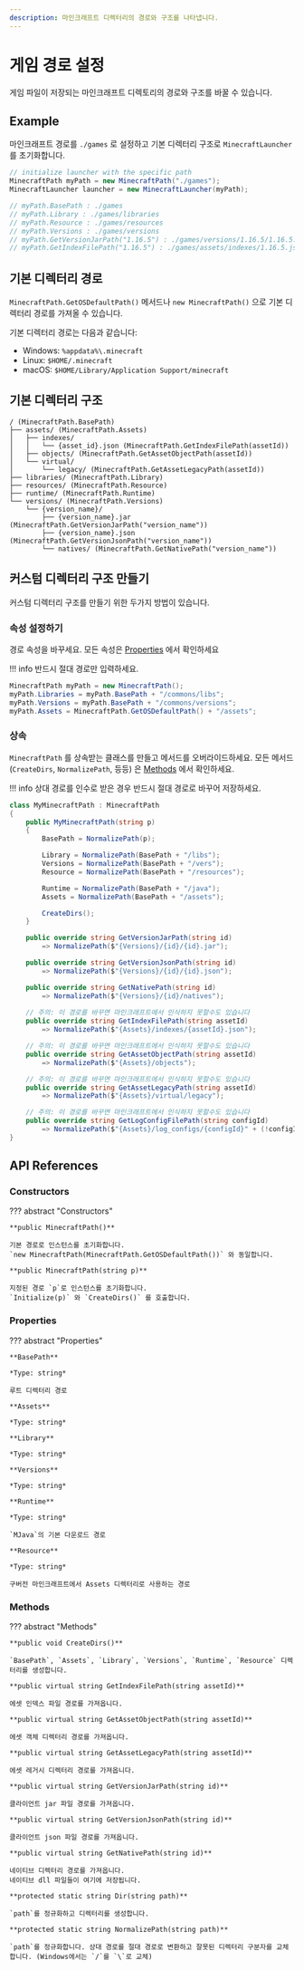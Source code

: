 ```yaml
---
description: 마인크래프트 디렉터리의 경로와 구조를 나타냅니다.
---
```


# 게임 경로 설정

게임 파일이 저장되는 마인크래프트 디렉토리의 경로와 구조를 바꿀 수 있습니다.

## Example

마인크래프트 경로를 `./games` 로 설정하고 기본 디렉터리 구조로 `MinecraftLauncher` 를 초기화합니다.

```csharp
// initialize launcher with the specific path
MinecraftPath myPath = new MinecraftPath("./games");
MinecraftLauncher launcher = new MinecraftLauncher(myPath);

// myPath.BasePath : ./games
// myPath.Library : ./games/libraries
// myPath.Resource : ./games/resources
// myPath.Versions : ./games/versions
// myPath.GetVersionJarPath("1.16.5") : ./games/versions/1.16.5/1.16.5.jar
// myPath.GetIndexFilePath("1.16.5") : ./games/assets/indexes/1.16.5.json
```

## 기본 디렉터리 경로

`MinecraftPath.GetOSDefaultPath()` 메서드나 `new MinecraftPath()` 으로 기본 디렉터리 경로를 가져올 수 있습니다.

기본 디렉터리 경로는 다음과 같습니다:

* Windows: `%appdata%\.minecraft`
* Linux: `$HOME/.minecraft`
* macOS: `$HOME/Library/Application Support/minecraft`

## 기본 디렉터리 구조

```
/ (MinecraftPath.BasePath)
├── assets/ (MinecraftPath.Assets)
│   ├── indexes/
│   │   └── {asset_id}.json (MinecraftPath.GetIndexFilePath(assetId))
│   ├── objects/ (MinecraftPath.GetAssetObjectPath(assetId))
│   └── virtual/
│       └── legacy/ (MinecraftPath.GetAssetLegacyPath(assetId))
├── libraries/ (MinecraftPath.Library)
├── resources/ (MinecraftPath.Resource)
├── runtime/ (MinecraftPath.Runtime)
└── versions/ (MinecraftPath.Versions)
    └── {version_name}/
        ├── {version_name}.jar (MinecraftPath.GetVersionJarPath("version_name"))
        ├── {version_name}.json (MinecraftPath.GetVersionJsonPath("version_name"))
        └── natives/ (MinecraftPath.GetNativePath("version_name"))
```

## 커스텀 디렉터리 구조 만들기

커스텀 디렉터리 구조를 만들기 위한 두가지 방법이 있습니다.

### 속성 설정하기

경로 속성을 바꾸세요. 모든 속성은 [Properties](#properties) 에서 확인하세요

!!! info
    반드시 절대 경로만 입력하세요.

```csharp
MinecraftPath myPath = new MinecraftPath();
myPath.Libraries = myPath.BasePath + "/commons/libs";
myPath.Versions = myPath.BasePath + "/commons/versions";
myPath.Assets = MinecraftPath.GetOSDefaultPath() + "/assets";
```

### 상속

`MinecraftPath` 를 상속받는 클래스를 만들고 메서드를 오버라이드하세요. 모든 메서드 (`CreateDirs`, `NormalizePath`, 등등) 은 [Methods](#methods) 에서 확인하세요.

!!! info
    상대 경로를 인수로 받은 경우 반드시 절대 경로로 바꾸어 저장하세요.

```csharp
class MyMinecraftPath : MinecraftPath
{
    public MyMinecraftPath(string p)
    {
        BasePath = NormalizePath(p);

        Library = NormalizePath(BasePath + "/libs");
        Versions = NormalizePath(BasePath + "/vers");
        Resource = NormalizePath(BasePath + "/resources");

        Runtime = NormalizePath(BasePath + "/java");
        Assets = NormalizePath(BasePath + "/assets");

        CreateDirs();
    }

    public override string GetVersionJarPath(string id)
        => NormalizePath($"{Versions}/{id}/{id}.jar");

    public override string GetVersionJsonPath(string id)
        => NormalizePath($"{Versions}/{id}/{id}.json");

    public override string GetNativePath(string id)
        => NormalizePath($"{Versions}/{id}/natives");
    
    // 주의: 이 경로를 바꾸면 마인크래프트에서 인식하지 못할수도 있습니다
    public override string GetIndexFilePath(string assetId)
        => NormalizePath($"{Assets}/indexes/{assetId}.json");

    // 주의: 이 경로를 바꾸면 마인크래프트에서 인식하지 못할수도 있습니다
    public override string GetAssetObjectPath(string assetId)
        => NormalizePath($"{Assets}/objects");

    // 주의: 이 경로를 바꾸면 마인크래프트에서 인식하지 못할수도 있습니다
    public override string GetAssetLegacyPath(string assetId)
        => NormalizePath($"{Assets}/virtual/legacy");

    // 주의: 이 경로를 바꾸면 마인크래프트에서 인식하지 못할수도 있습니다
    public override string GetLogConfigFilePath(string configId)
        => NormalizePath($"{Assets}/log_configs/{configId}" + (!configId.EndsWith(".xml") ? ".xml" : ""));
}
```

## API References

### Constructors

??? abstract "Constructors"

    **public MinecraftPath()**

    기본 경로로 인스턴스를 초기화합니다.
    `new MinecraftPath(MinecraftPath.GetOSDefaultPath())` 와 동일합니다.

    **public MinecraftPath(string p)**

    지정된 경로 `p`로 인스턴스를 초기화합니다.
    `Initialize(p)` 와 `CreateDirs()` 를 호출합니다.

### Properties

??? abstract "Properties"

    **BasePath**

    *Type: string*

    루트 디렉터리 경로

    **Assets**

    *Type: string*

    **Library**

    *Type: string*

    **Versions**

    *Type: string*

    **Runtime**

    *Type: string*

    `MJava`의 기본 다운로드 경로

    **Resource**

    *Type: string*

    구버전 마인크래프트에서 Assets 디렉터리로 사용하는 경로

### Methods

??? abstract "Methods"

    **public void CreateDirs()**

    `BasePath`, `Assets`, `Library`, `Versions`, `Runtime`, `Resource` 디렉터리를 생성합니다.

    **public virtual string GetIndexFilePath(string assetId)**

    에셋 인덱스 파일 경로를 가져옵니다.

    **public virtual string GetAssetObjectPath(string assetId)**

    에셋 객체 디렉터리 경로를 가져옵니다.

    **public virtual string GetAssetLegacyPath(string assetId)**

    에셋 레거시 디렉터리 경로를 가져옵니다.

    **public virtual string GetVersionJarPath(string id)**

    클라이언트 jar 파일 경로를 가져옵니다.

    **public virtual string GetVersionJsonPath(string id)**

    클라이언트 json 파일 경로를 가져옵니다.

    **public virtual string GetNativePath(string id)**

    네이티브 디렉터리 경로를 가져옵니다.
    네이티브 dll 파일들이 여기에 저장됩니다.

    **protected static string Dir(string path)**

    `path`를 정규화하고 디렉터리를 생성합니다.

    **protected static string NormalizePath(string path)**

    `path`를 정규화합니다. 상대 경로를 절대 경로로 변환하고 잘못된 디렉터리 구분자를 교체합니다. (Windows에서는 `/`를 `\`로 교체)

